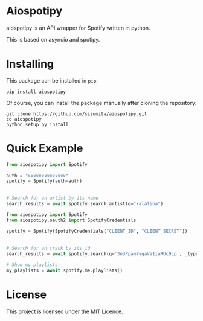 # Aiospotipy
aiospotipy is an API wrapper for Spotify written in python.

This is based on asyncio and spotipy.


# Installing
This package can be installed in `pip`:
```commandline
pip install aiospotipy
```
Of course, you can install the package manually after cloning the repository:
```commandline
git clone https://github.com/sizumita/aiospotipy.git
cd aiospotipy
python setup.py install
```

# Quick Example
```python
from aiospotipy import Spotify
 
auth = "xxxxxxxxxxxxxx"
spotify = Spotify(auth=auth)
 
 
# Search for an artist by its name
search_results = await spotify.search_artist(q="kalafina")

```
```python
from aiospotipy import Spotify
from aiospotipy.oauth2 import SpotifyCredentials
 
spotify = Spotify(SpotifyCredentials("CLIENT_ID", "CLIENT_SECRET"))
 
 
# Search for an track by its id
search_results = await spotify.search(q='3n3Ppam7vgaVa1iaRUc9Lp', _type='track')

# Show my playlists:
my_playlists = await spotify.me.playlists()

```

# License
This project is licensed under the MIT Licence.
